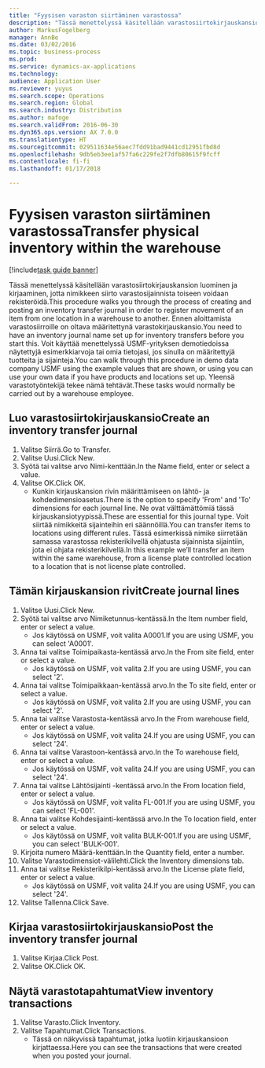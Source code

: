 ```yaml
---
title: "Fyysisen varaston siirtäminen varastossa"
description: "Tässä menettelyssä käsitellään varastosiirtokirjauskansion luominen ja kirjaaminen, jotta nimikkeen siirto varastosijainnista toiseen voidaan rekisteröidä."
author: MarkusFogelberg
manager: AnnBe
ms.date: 03/02/2016
ms.topic: business-process
ms.prod: 
ms.service: dynamics-ax-applications
ms.technology: 
audience: Application User
ms.reviewer: yuyus
ms.search.scope: Operations
ms.search.region: Global
ms.search.industry: Distribution
ms.author: mafoge
ms.search.validFrom: 2016-06-30
ms.dyn365.ops.version: AX 7.0.0
ms.translationtype: HT
ms.sourcegitcommit: 029511634e56aec7fdd91bad9441cd12951fbd8d
ms.openlocfilehash: 9db5eb3ee1af57fa6c229fe2f7dfb80615f9fcff
ms.contentlocale: fi-fi
ms.lasthandoff: 01/17/2018

---
```

# <a name="transfer-physical-inventory-within-the-warehouse"></a><span data-ttu-id="59fd4-103">Fyysisen varaston siirtäminen varastossa</span><span class="sxs-lookup"><span data-stu-id="59fd4-103">Transfer physical inventory within the warehouse</span></span>

[!include[task guide banner](../../includes/task-guide-banner.md)]

<span data-ttu-id="59fd4-104">Tässä menettelyssä käsitellään varastosiirtokirjauskansion luominen ja kirjaaminen, jotta nimikkeen siirto varastosijainnista toiseen voidaan rekisteröidä.</span><span class="sxs-lookup"><span data-stu-id="59fd4-104">This procedure walks you through the process of creating and posting an inventory transfer journal in order to register movement of an item from one location in a warehouse to another.</span></span> <span data-ttu-id="59fd4-105">Ennen aloittamista varastosiirroille on oltava määritettynä varastokirjauskansio.</span><span class="sxs-lookup"><span data-stu-id="59fd4-105">You need to have an inventory journal name set up for inventory transfers before you start this.</span></span> <span data-ttu-id="59fd4-106">Voit käyttää menettelyssä USMF-yrityksen demotiedoissa näytettyjä esimerkkiarvoja tai omia tietojasi, jos sinulla on määritettyjä tuotteita ja sijainteja.</span><span class="sxs-lookup"><span data-stu-id="59fd4-106">You can walk through this procedure in demo data company USMF using the example values that are shown, or using you can use your own data if you have products and locations set up.</span></span> <span data-ttu-id="59fd4-107">Yleensä varastotyöntekijä tekee nämä tehtävät.</span><span class="sxs-lookup"><span data-stu-id="59fd4-107">These tasks would normally be carried out by a warehouse employee.</span></span>


## <a name="create-an-inventory-transfer-journal"></a><span data-ttu-id="59fd4-108">Luo varastosiirtokirjauskansio</span><span class="sxs-lookup"><span data-stu-id="59fd4-108">Create an inventory transfer journal</span></span>
1. <span data-ttu-id="59fd4-109">Valitse Siirrä.</span><span class="sxs-lookup"><span data-stu-id="59fd4-109">Go to Transfer.</span></span>
2. <span data-ttu-id="59fd4-110">Valitse Uusi.</span><span class="sxs-lookup"><span data-stu-id="59fd4-110">Click New.</span></span>
3. <span data-ttu-id="59fd4-111">Syötä tai valitse arvo Nimi-kenttään.</span><span class="sxs-lookup"><span data-stu-id="59fd4-111">In the Name field, enter or select a value.</span></span>
4. <span data-ttu-id="59fd4-112">Valitse OK.</span><span class="sxs-lookup"><span data-stu-id="59fd4-112">Click OK.</span></span>
    * <span data-ttu-id="59fd4-113">Kunkin kirjauskansion rivin määrittämiseen on lähtö- ja kohdedimensioasetus.</span><span class="sxs-lookup"><span data-stu-id="59fd4-113">There is the option to specify 'From' and 'To' dimensions for each journal line.</span></span> <span data-ttu-id="59fd4-114">Ne ovat välttämättömiä tässä kirjauskansiotyypissä.</span><span class="sxs-lookup"><span data-stu-id="59fd4-114">These are essential for this journal type.</span></span> <span data-ttu-id="59fd4-115">Voit siirtää nimikkeitä sijainteihin eri säännöillä.</span><span class="sxs-lookup"><span data-stu-id="59fd4-115">You can transfer items to locations using different rules.</span></span> <span data-ttu-id="59fd4-116">Tässä esimerkissä nimike siirretään samassa varastossa rekisterikilvellä ohjatusta sijainnista sijaintiin, jota ei ohjata rekisterikilvellä.</span><span class="sxs-lookup"><span data-stu-id="59fd4-116">In this example we’ll transfer an item within the same warehouse, from a license plate controlled location to a location that is not license plate controlled.</span></span>   

## <a name="create-journal-lines"></a><span data-ttu-id="59fd4-117">Tämän kirjauskansion rivit</span><span class="sxs-lookup"><span data-stu-id="59fd4-117">Create journal lines</span></span>
1. <span data-ttu-id="59fd4-118">Valitse Uusi.</span><span class="sxs-lookup"><span data-stu-id="59fd4-118">Click New.</span></span>
2. <span data-ttu-id="59fd4-119">Syötä tai valitse arvo Nimiketunnus-kentässä.</span><span class="sxs-lookup"><span data-stu-id="59fd4-119">In the Item number field, enter or select a value.</span></span>
    * <span data-ttu-id="59fd4-120">Jos käytössä on USMF, voit valita A0001.</span><span class="sxs-lookup"><span data-stu-id="59fd4-120">If you are using USMF, you can select 'A0001'.</span></span>  
3. <span data-ttu-id="59fd4-121">Anna tai valitse Toimipaikasta-kentässä arvo.</span><span class="sxs-lookup"><span data-stu-id="59fd4-121">In the From site field, enter or select a value.</span></span>
    * <span data-ttu-id="59fd4-122">Jos käytössä on USMF, voit valita 2.</span><span class="sxs-lookup"><span data-stu-id="59fd4-122">If you are using USMF, you can select '2'.</span></span>  
4. <span data-ttu-id="59fd4-123">Anna tai valitse Toimipaikkaan-kentässä arvo.</span><span class="sxs-lookup"><span data-stu-id="59fd4-123">In the To site field, enter or select a value.</span></span>
    * <span data-ttu-id="59fd4-124">Jos käytössä on USMF, voit valita 2.</span><span class="sxs-lookup"><span data-stu-id="59fd4-124">If you are using USMF, you can select '2'.</span></span>  
5. <span data-ttu-id="59fd4-125">Anna tai valitse Varastosta-kentässä arvo.</span><span class="sxs-lookup"><span data-stu-id="59fd4-125">In the From warehouse field, enter or select a value.</span></span>
    * <span data-ttu-id="59fd4-126">Jos käytössä on USMF, voit valita 24.</span><span class="sxs-lookup"><span data-stu-id="59fd4-126">If you are using USMF, you can select '24'.</span></span>  
6. <span data-ttu-id="59fd4-127">Anna tai valitse Varastoon-kentässä arvo.</span><span class="sxs-lookup"><span data-stu-id="59fd4-127">In the To warehouse field, enter or select a value.</span></span>
    * <span data-ttu-id="59fd4-128">Jos käytössä on USMF, voit valita 24.</span><span class="sxs-lookup"><span data-stu-id="59fd4-128">If you are using USMF, you can select '24'.</span></span>  
7. <span data-ttu-id="59fd4-129">Anna tai valitse Lähtösijainti -kentässä arvo.</span><span class="sxs-lookup"><span data-stu-id="59fd4-129">In the From location field, enter or select a value.</span></span>
    * <span data-ttu-id="59fd4-130">Jos käytössä on USMF, voit valita FL-001.</span><span class="sxs-lookup"><span data-stu-id="59fd4-130">If you are using USMF, you can select 'FL-001'.</span></span>  
8. <span data-ttu-id="59fd4-131">Anna tai valitse Kohdesijainti-kentässä arvo.</span><span class="sxs-lookup"><span data-stu-id="59fd4-131">In the To location field, enter or select a value.</span></span>
    * <span data-ttu-id="59fd4-132">Jos käytössä on USMF, voit valita BULK-001.</span><span class="sxs-lookup"><span data-stu-id="59fd4-132">If you are using USMF, you can select 'BULK-001'.</span></span>  
9. <span data-ttu-id="59fd4-133">Kirjoita numero Määrä-kenttään.</span><span class="sxs-lookup"><span data-stu-id="59fd4-133">In the Quantity field, enter a number.</span></span>
10. <span data-ttu-id="59fd4-134">Valitse Varastodimensiot-välilehti.</span><span class="sxs-lookup"><span data-stu-id="59fd4-134">Click the Inventory dimensions tab.</span></span>
11. <span data-ttu-id="59fd4-135">Anna tai valitse Rekisterikilpi-kentässä arvo.</span><span class="sxs-lookup"><span data-stu-id="59fd4-135">In the License plate field, enter or select a value.</span></span>
    * <span data-ttu-id="59fd4-136">Jos käytössä on USMF, voit valita 24.</span><span class="sxs-lookup"><span data-stu-id="59fd4-136">If you are using USMF, you can select '24'.</span></span>  
12. <span data-ttu-id="59fd4-137">Valitse Tallenna.</span><span class="sxs-lookup"><span data-stu-id="59fd4-137">Click Save.</span></span>

## <a name="post-the-inventory-transfer-journal"></a><span data-ttu-id="59fd4-138">Kirjaa varastosiirtokirjauskansio</span><span class="sxs-lookup"><span data-stu-id="59fd4-138">Post the inventory transfer journal</span></span>
1. <span data-ttu-id="59fd4-139">Valitse Kirjaa.</span><span class="sxs-lookup"><span data-stu-id="59fd4-139">Click Post.</span></span>
2. <span data-ttu-id="59fd4-140">Valitse OK.</span><span class="sxs-lookup"><span data-stu-id="59fd4-140">Click OK.</span></span>

## <a name="view-inventory-transactions"></a><span data-ttu-id="59fd4-141">Näytä varastotapahtumat</span><span class="sxs-lookup"><span data-stu-id="59fd4-141">View inventory transactions</span></span>
1. <span data-ttu-id="59fd4-142">Valitse Varasto.</span><span class="sxs-lookup"><span data-stu-id="59fd4-142">Click Inventory.</span></span>
2. <span data-ttu-id="59fd4-143">Valitse Tapahtumat.</span><span class="sxs-lookup"><span data-stu-id="59fd4-143">Click Transactions.</span></span>
    * <span data-ttu-id="59fd4-144">Tässä on näkyvissä tapahtumat, jotka luotiin kirjauskansioon kirjattaessa.</span><span class="sxs-lookup"><span data-stu-id="59fd4-144">Here you can see the transactions that were created when you posted your journal.</span></span>  

